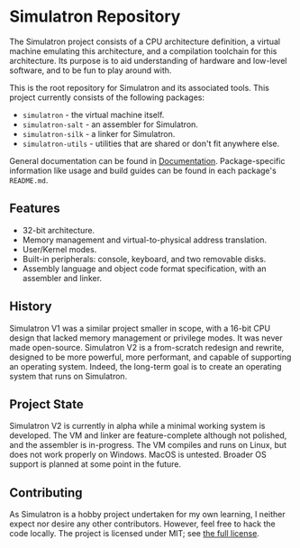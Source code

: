 # Simulatron Repository
The Simulatron project consists of a CPU architecture definition, a virtual machine emulating this architecture, and a compilation toolchain for this architecture. Its purpose is to aid understanding of hardware and low-level software, and to be fun to play around with.

This is the root repository for Simulatron and its associated tools. This project currently consists of the following packages:
* `simulatron` - the virtual machine itself.
* `simulatron-salt` - an assembler for Simulatron.
* `simulatron-silk` - a linker for Simulatron.
* `simulatron-utils` - utilities that are shared or don't fit anywhere else.

General documentation can be found in [Documentation](Documentation). Package-specific information like usage and build guides can be found in each package's `README.md`.

## Features
* 32-bit architecture.
* Memory management and virtual-to-physical address translation.
* User/Kernel modes.
* Built-in peripherals: console, keyboard, and two removable disks.
* Assembly language and object code format specification, with an assembler and linker.

## History
Simulatron V1 was a similar project smaller in scope, with a 16-bit CPU design that lacked memory management or privilege modes. It was never made open-source. Simulatron V2 is a from-scratch redesign and rewrite, designed to be more powerful, more performant, and capable of supporting an operating system. Indeed, the long-term goal is to create an operating system that runs on Simulatron.

## Project State
Simulatron V2 is currently in alpha while a minimal working system is developed. The VM and linker are feature-complete although not polished, and the assembler is in-progress. The VM compiles and runs on Linux, but does not work properly on Windows. MacOS is untested. Broader OS support is planned at some point in the future.

## Contributing
As Simulatron is a hobby project undertaken for my own learning, I neither expect nor desire any other contributors. However, feel free to hack the code locally. The project is licensed under MIT; see [the full license](LICENSE).
